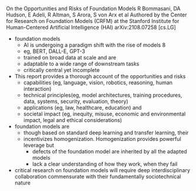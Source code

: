 On the Opportunities and Risks of Foundation Models
R Bommasani, DA Hudson, E Adeli, R Altman, S Arora, S von Arx et al
  Authored by the Center for Research on Foundation Models (CRFM)
    at the Stanford Institute for Human-Centered Artificial Intelligence (HAI)
arXiv:2108.07258 [cs.LG]

* foundation models
  * AI is undergoing a paradigm shift with the rise of models 8
  * eg, BERT, DALL-E, GPT-3
  * trained on broad data at scale and are
  * adaptable to a wide range of downstream tasks
  * critically central yet incomplete
* This report provides a thorough account of the opportunities and risks
  * capabilities (eg, language, vision, robotics, reasoning, human interaction)
  * technical principles(eg, model architectures, training procedures, data,
    systems, security, evaluation, theory)
  * applications (eg, law, healthcare, education) and
  * societal impact (eg, inequity, misuse, economic and environmental impact,
    legal and ethical considerations)
* foundation models are
  * though based on standard deep learning and transfer learning, their
  * incentivizes homogenization. Homogenization provides powerful leverage but
    * defects of the foundation model are inherited by all the adapted models
    * lack a clear understanding of how they work, when they fail
* critical research on foundation models will require deep interdisciplinary
  collaboration commensurate with their fundamentally sociotechnical nature
